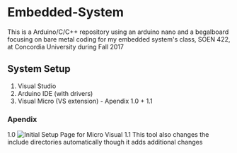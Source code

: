 # Embedded-System
This is a Arduino/C/C++ repository using an arduino nano and a begalboard focusing on bare metal coding for my embedded system's class, SOEN 422, at Concordia University during Fall 2017

## System Setup
1. Visual Studio
2. Arduino IDE (with drivers)
3. Visual Micro (VS extension) - Apendix 1.0 + 1.1

### Apendix
1.0 ![Initial Setup Page for Micro Visual](https://imgur.com/a/qy4gl "Initial Setup Page for Micro Visual")
1.1 This tool also changes the include directories automatically though it adds additional changes
